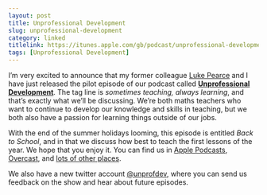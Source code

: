 ```yaml
---
layout: post
title: Unprofessional Development
slug: unprofessional-development
category: linked
titlelink: https://itunes.apple.com/gb/podcast/unprofessional-development/id1404364974?mt=2
tags: [Unprofessional Development]
---
```


I’m very excited to announce that my former colleague [Luke Pearce](https://twitter.com/lukepearce85) and I have just released the pilot episode of our podcast called [**Unprofessional Development**](http://unprofessionaldevelopment.net). The tag line is _sometimes teaching, always learning_, and that’s exactly what we’ll be discussing. We’re both maths teachers who want to continue to develop our knowledge and skills in teaching, but we both also have a passion for learning things outside of our jobs.

With the end of the summer holidays looming, this episode is entitled _Back to School_, and in that we discuss how best to teach the first lessons of the year. We hope that you enjoy it. You can find us in [Apple Podcasts](https://itunes.apple.com/gb/podcast/unprofessional-development/id1404364974?mt=2), [Overcast](https://overcast.fm/+NsiCVs1Sk), and [lots of other places](http://unprofessionaldevelopment.net). 

We also have a new twitter account [@unprofdev](https://twitter.com/unprofdev), where you can send us feedback on the show and hear about future episodes.